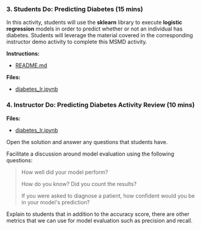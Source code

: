 ### 3. Students Do: Predicting Diabetes (15 mins)

In this activity, students will use the **sklearn** library to execute **logistic regression** models in order to predict whether or not an individual has diabetes. Students will leverage the material covered in the corresponding instructor demo activity to complete this MSMD activity.

**Instructions:**

* [README.md](Activities/02-Stu_Diabetes/README.md)

**Files:**

* [diabetes_lr.ipynb](Activities/02-Stu_Diabetes/Unsolved/diabetes_lr.ipynb)

### 4. Instructor Do: Predicting Diabetes Activity Review (10 mins)

**Files:**

* [diabetes_lr.ipynb](Activities/02-Stu_Diabetes/Solved/diabetes_lr.ipynb)

Open the solution and answer any questions that students have.

Facilitate a discussion around model evaluation using the following questions:

> How well did your model perform?
>
> How do you know? Did you count the results?
>
> If you were asked to diagnose a patient, how confident would you be in your model's prediction?

Explain to students that in addition to the accuracy score, there are other metrics that we can use for model evaluation such as precision and recall.

